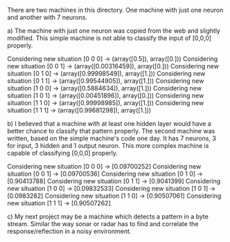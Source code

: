There are two machines in this directory. One machine with just one neuron and another with 7 neurons.

a)
The machine with just one neuron was copied from the web and slightly modified. This simple machine is not able to classify the input of [0,0,0] properly.

Considering new situation [0 0 0] ->  (array([0.5]), array([0.]))
Considering new situation [0 0 1] ->  (array([0.00316459]), array([0.]))
Considering new situation [0 1 0] ->  (array([0.99998549]), array([1.]))
Considering new situation [0 1 1] ->  (array([0.99544905]), array([1.]))
Considering new situation [1 0 0] ->  (array([0.5884634]), array([1.]))
Considering new situation [1 0 1] ->  (array([0.00451896]), array([0.]))
Considering new situation [1 1 0] ->  (array([0.99998985]), array([1.]))
Considering new situation [1 1 1] ->  (array([0.99681298]), array([1.]))


b)
I believed that a machine with at least one hidden layer would have a better chance to classify that pattern properly. The second machine was written, based on the simple machine's code one day. It has 7 neurons, 3 for input, 3 hidden and 1 output neuron. This more complex machine is capable of classifying [0,0,0] properly.

Considering new situation [0 0 0] ->  [0.09700252]
Considering new situation [0 0 1] ->  [0.09700536]
Considering new situation [0 1 0] ->  [0.90413788]
Considering new situation [0 1 1] ->  [0.9041399]
Considering new situation [1 0 0] ->  [0.09832533]
Considering new situation [1 0 1] ->  [0.0983282]
Considering new situation [1 1 0] ->  [0.90507061]
Considering new situation [1 1 1] ->  [0.90507262]


c)
My next project may be a machine which detects a pattern in a byte stream. Similar the way sonar or radar has to  find and correlate the response/reflection in a noisy environment.


